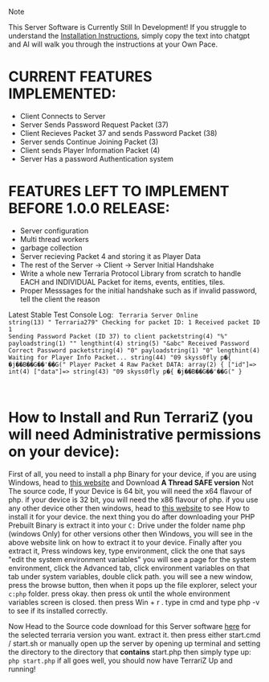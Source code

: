 > [!NOTE]
> This Server Software is Currently Still In Development!
> If you struggle to understand the [Installation Instructions](https://github.com/skyss0fly/TerrariZ-New?tab=readme-ov-file#how-to-install-and-run-terrariz-you-will-need-administrative-permissions-on-your-device), simply copy the text into chatgpt and AI will walk you through the instructions at your Own Pace. 

# CURRENT FEATURES IMPLEMENTED:
- Client Connects to Server
- Server Sends Password Request Packet (37)
- Client Recieves Packet 37 and sends Password Packet (38)
- Server sends Continue Joining Packet (3)
- Client sends Player Information Packet (4)
- Server Has a password Authentication system 


# FEATURES LEFT TO IMPLEMENT BEFORE 1.0.0 RELEASE:
- Server configuration
- Multi thread workers
- garbage collection
- Server recieving Packet 4 and storing it as Player Data
- The rest of the Server -> Client -> Server Initial Handshake
- Write a whole new Terraria Protocol Library from scratch to handle EACH and INDIVIDUAL Packet for items, events, entities, tiles.
- Proper Messsages for the initial handshake such as if invalid password, tell the client the reason


Latest Stable Test Console Log:
<code>
Terraria Server Online
string(13) "
            Terraria279"
Checking for packet ID: 1
Received packet ID 1
Sending Password Packet (ID 37) to client
packetstring(4) "%"
payloadstring(1) ""
lengthint(4)
string(5) "&abc"
Received Password
Correct Password
packetstring(4) "0"
payloadstring(1) "0"
lengthint(4)
Waiting for Player Info Packet...
string(44) "09  skyss0fly
p�{ �j��B��G��'��G("
Player Packet 4 Raw Packet DATA:
array(2) {
  ["id"]=>
  int(4)
  ["data"]=>
  string(43) "09        skyss0fly
p�{ �j��B��G��'��G("
}

</code>

# How to Install and Run TerrariZ (you will need Administrative permissions on your device):
First of all, you need to install a php Binary for your device, if you are using Windows, head to [this website](https://windows.php.net/download) and Download **A Thread SAFE version** Not The source code, If your Device is 64 bit, you will need the x64 flavour of php. if your device is 32 bit, you will need the x86 flavour of php.
if you use any other device other then windows, head to [this website](https://www.php.net/downloads.php) to see How to install it for your device.
the next thing you do after downloading your PHP Prebuilt Binary is extract it into your `C:` Drive under the folder name php (windows Only)
for other versions other then Windows, you will see in the above website link on how to extract it to your device.
Finally after you extract it, Press windows key, type environment, click the one that says "edit the system environment variables"
you will see a page for the system environment, click the Advanced tab, click environment variables on that tab under system variables, double click path. you will see a new window, press the browse button, then when it pops up the file explorer, select your `c:php` folder. press okay. then press ok until the whole environment variables screen is closed. then press Win + r . type in cmd and type php -v to see if its installed correctly.

Now Head to the Source code download for this Server software [here](https://github.com/skyss0fly/TerrariZ-New/releases) for the selected terraria version you want.
extract it. then press either start.cmd / start.sh or manually open up the server by opening up terminal and setting the directory to the directory that **contains** start.php
then simply type up:
```php start.php```
if all goes well, you should now have TerrariZ Up and running!



